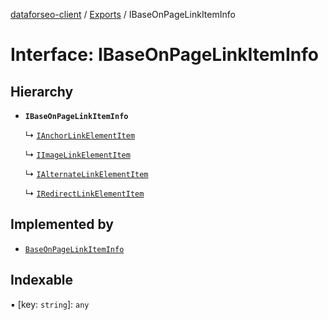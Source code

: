 [dataforseo-client](../README.md) / [Exports](../modules.md) / IBaseOnPageLinkItemInfo

# Interface: IBaseOnPageLinkItemInfo

## Hierarchy

- **`IBaseOnPageLinkItemInfo`**

  ↳ [`IAnchorLinkElementItem`](IAnchorLinkElementItem.md)

  ↳ [`IImageLinkElementItem`](IImageLinkElementItem.md)

  ↳ [`IAlternateLinkElementItem`](IAlternateLinkElementItem.md)

  ↳ [`IRedirectLinkElementItem`](IRedirectLinkElementItem.md)

## Implemented by

- [`BaseOnPageLinkItemInfo`](../classes/BaseOnPageLinkItemInfo.md)

## Indexable

▪ [key: `string`]: `any`
